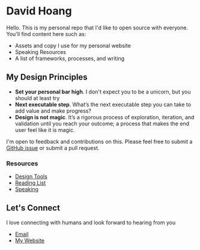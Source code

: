 # David Hoang
Hello. This is my personal repo that I'd like to open source with everyone. You'll find content here such as:
* Assets and copy I use for my personal website
* Speaking Resources
* A list of frameworks, processes, and writing

## My Design Principles
* __Set your personal bar high__. I don't expect you to be a unicorn, but you should at least try
* __Next executable step__. What’s the next executable step you can take to add value and make progress?
* __Design is not magic__. It’s a rigorous process of exploration, iteration, and validation until you reach your outcome; a process that makes the end user feel like it is magic.

I'm open to feedback and contributions on this. Please feel free to submit a [GitHub issue](https://github.com/davidhoang/dh/issues) or submit a pull request.

### Resources
* [Design Tools](design-tools)
* [Reading List](resources/reading-list)
* [Speaking](speaking)

## Let's Connect
I love connecting with humans and look forward to hearing from you
* [Email](mailto:david@davidhoang.com)
* [My Website](http://davidhoang.com)
